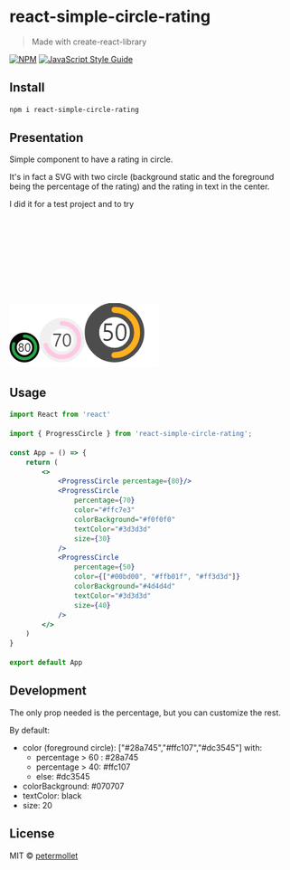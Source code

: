 # react-simple-circle-rating

> Made with create-react-library

[![NPM](https://img.shields.io/npm/v/react-simple-circle-rating.svg)](https://www.npmjs.com/package/react-simple-circle-rating) [![JavaScript Style Guide](https://img.shields.io/badge/code_style-standard-brightgreen.svg)](https://standardjs.com)

## Install

```bash
npm i react-simple-circle-rating
```



## Presentation

Simple component to have a rating in circle.

It's in fact a SVG with two circle (background static and the foreground being the percentage of the rating) and the rating in text in the center.

I did it for a test project and to try <svg>. And also to try create a simple library for react. 

![image-20210427160959886](https://github.com/petermollet/react-simple-circle-rating/blob/main/example-photo.png?raw=true)



## Usage

```jsx
import React from 'react'

import { ProgressCircle } from 'react-simple-circle-rating';

const App = () => {
	return (
		<>
			<ProgressCircle percentage={80}/>
			<ProgressCircle 
				percentage={70}
				color="#ffc7e3"
				colorBackground="#f0f0f0"
				textColor="#3d3d3d"
				size={30}
			/>
			<ProgressCircle 
				percentage={50}
				color={["#00bd00", "#ffb01f", "#ff3d3d"]}
				colorBackground="#4d4d4d"
				textColor="#3d3d3d"
				size={40}
			/>
		</>  
	)
}

export default App

```



## Development

The only prop needed is the percentage, but you can customize the rest.

By default:

- color (foreground circle): ["#28a745","#ffc107","#dc3545"] with:
  - percentage > 60 : #28a745
  - percentage > 40: #ffc107
  - else: #dc3545
- colorBackground: \#070707
- textColor: black
- size: 20





## License

MIT © [petermollet](https://github.com/petermollet)
